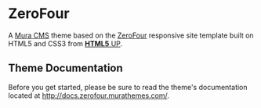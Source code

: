 # ZeroFour
A [Mura CMS](http://www.getmura.com) theme based on the [ZeroFour](http://html5up.net/zerofour/) responsive site template built on HTML5 and CSS3 from [**HTML5** UP](http://html5up.net/).

## Theme Documentation
Before you get started, please be sure to read the theme's documentation located at http://docs.zerofour.murathemes.com/.